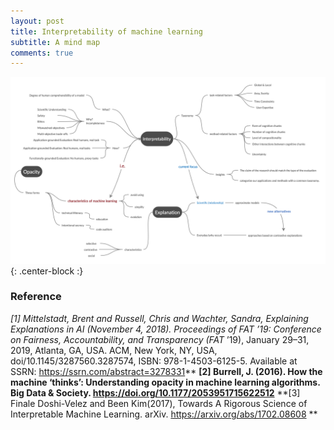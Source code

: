```yaml
---
layout: post
title: Interpretability of machine learning
subtitle: A mind map
comments: true
---
```


![map](../img/inter-map.png){: .center-block :}


### Reference
**[1] Mittelstadt, Brent and Russell, Chris and Wachter, Sandra, Explaining Explanations in AI (November 4, 2018). Proceedings of FAT* ’19: Conference on Fairness, Accountability, and Transparency (FAT* ’19), January 29–31, 2019, Atlanta, GA, USA. ACM, New York, NY, USA, doi/10.1145/3287560.3287574, ISBN: 978-1-4503-6125-5. Available at SSRN: https://ssrn.com/abstract=3278331**
**[2] Burrell, J. (2016). How the machine ‘thinks’: Understanding opacity in machine learning algorithms. Big Data & Society. https://doi.org/10.1177/2053951715622512**
**[3] Finale Doshi-Velez and Been Kim(2017), Towards A Rigorous Science of Interpretable Machine Learning. arXiv. https://arxiv.org/abs/1702.08608 ** 
